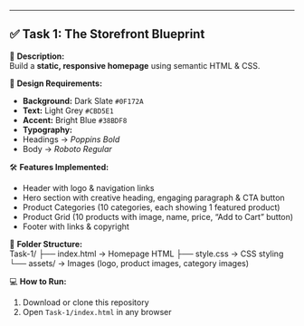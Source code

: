 
---

## ✅ Task 1: The Storefront Blueprint
📖 **Description:**  
Build a **static, responsive homepage** using semantic HTML & CSS.  

🎨 **Design Requirements:**  
- **Background:** Dark Slate `#0F172A`  
- **Text:** Light Grey `#CBD5E1`  
- **Accent:** Bright Blue `#38BDF8`  
- **Typography:**  
- Headings → *Poppins Bold*  
- Body → *Roboto Regular*  

🛠 **Features Implemented:**  
- Header with logo & navigation links  
- Hero section with creative heading, engaging paragraph & CTA button  
- Product Categories (10 categories, each showing 1 featured product)  
- Product Grid (10 products with image, name, price, “Add to Cart” button)  
- Footer with links & copyright  

📂 **Folder Structure:**  
Task-1/
├── index.html → Homepage HTML
├── style.css → CSS styling
└── assets/ → Images (logo, product images, category images)

💻 **How to Run:**  
1. Download or clone this repository  
2. Open `Task-1/index.html` in any browser
